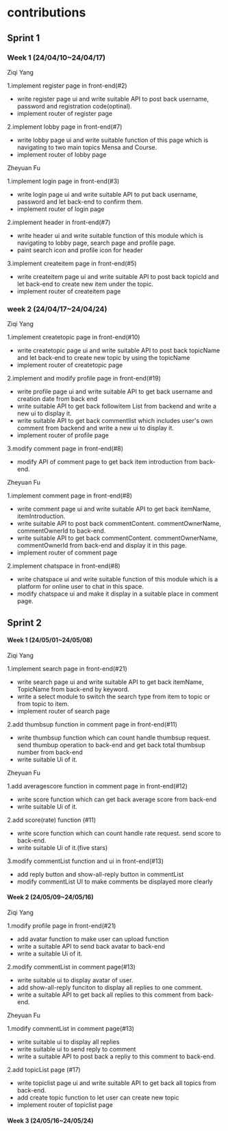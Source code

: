 # contributions

## Sprint 1

### Week 1 (24/04/10~24/04/17)

Ziqi Yang

 1.implement register page in front-end(#2)

  * write register page ui and write suitable API to post back username, password and registration code(optinal).
  * implement router of register page

 2.implement lobby page in front-end(#7)
 
  * write lobby page ui and write suitable function of this page which is navigating to two main topics Mensa and Course.
  * implement router of lobby page


 Zheyuan Fu

 1.implement login page in front-end(#3)

  * write login page ui and write suitable API to put back username, password and let back-end to confirm them.
  * implement router of login page

 2.implement header in front-end(#7)
 
  * write header ui and write suitable function of this module which is navigating to lobby page, search page and profile page.
  * paint search icon and profile icon for header

 3.implement createitem page in front-end(#5)
 
  * write createitem page ui and write suitable API to post back topicId and let back-end to create new item under the topic.
  * implement router of createitem page


### week 2 (24/04/17~24/04/24)

Ziqi Yang

 1.implement createtopic page in front-end(#10)

  * write createtopic page ui and write suitable API to post back topicName and let back-end to create new topic by using the topicName
  * implement router of createtopic page

 2.implement and modify profile page in front-end(#19)
 
  * write profile page ui and write suitable API to get back username and creation date from back end
  * write suitable API to get back followitem List from backend and write a new ui to display it.
  * write suitable API to get back commentlist which includes user's own comment from backend and write a new ui to display it.
  * implement router of profile page
    
 3.modify comment page in front-end(#8)
 
  * modify API of comment page to get back item introduction from back-end.

Zheyuan Fu

 1.implement comment page in front-end(#8)

  * write comment page ui and write suitable API to get back itemName, itemIntroduction.
  * write suitable API to post back commentContent. commentOwnerName, commentOwnerId to back-end.
  * write suitable API to get back commentContent. commentOwnerName, commentOwnerId from back-end and display it in this page.
  * implement router of comment page

 2.implement chatspace in front-end(#8)
 
  * write chatspace ui and write suitable function of this module which is a platform for online user to chat in this space.
  * modify chatspace ui and make it display in a suitable place in comment page.

## Sprint 2

#### Week 1 (24/05/01~24/05/08)

Ziqi Yang

 1.implement search page in front-end(#21)

  * write search page ui and write suitable API to get back itemName, TopicName from back-end by keyword.
  * write a select module to switch the search type from item to topic or from topic to item.
  * implement router of search page

 2.add thumbsup function in comment page in front-end(#11)
 
  * write thumbsup function which can count handle thumbsup request. send thumbup operation to back-end and get back total thumbsup number from back-end
  * write suitable Ui of it.

 Zheyuan Fu

 1.add averagescore function in comment page in front-end(#12)

  * write score function which can get back average score from back-end
  * write suitable Ui of it.

 2.add score(rate) function (#11)
 
  * write score function which can count handle rate request. send score to back-end.
  * write suitable Ui of it.(five stars)

 3.modify commentList function and ui in front-end(#13)
 
  * add reply button and show-all-reply button in commentList
  * modify commentList UI to make comments  be displayed more clearly

#### Week 2 (24/05/09~24/05/16)

Ziqi Yang

 1.modify profile page in front-end(#21)

  * add avatar function to make user can upload function
  * write a suitable API to send back avatar to back-end
  * write a suitable Ui of it.

 2.modify commentList in comment page(#13)
 
  * write suitable ui to display avatar of user.
  * add show-all-reply funciton to display all replies to one comment.
  * write a suitable API to get back all replies to this comment from back-end.


 Zheyuan Fu

 1.modify commentList in comment page(#13)

  * write suitable ui to display all replies
  * write suitable ui to send reply to comment
  * write a suitable API to post back a repliy to this comment to back-end.


 2.add topicList page (#17)
 
  * write topiclist page ui and write suitable API to get back all topics from back-end.
  * add create topic function to let user can create new topic 
  * implement router of topiclist page

#### Week 3 (24/05/16~24/05/24)

